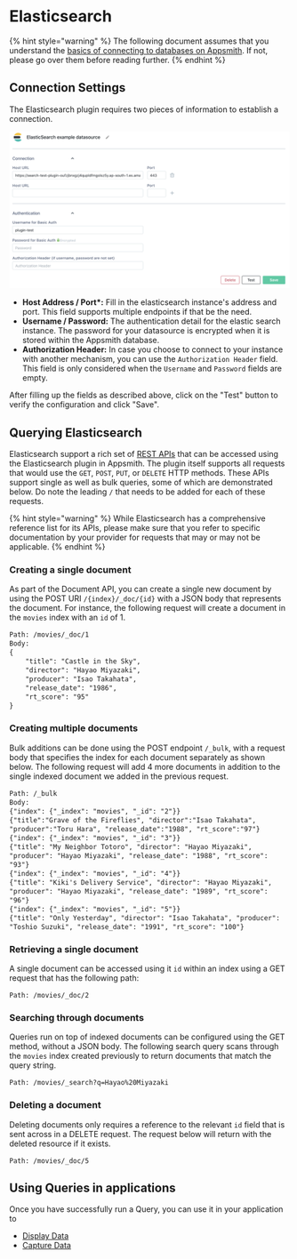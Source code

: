 # Elasticsearch

{% hint style="warning" %}
The following document assumes that you understand the [basics of connecting to databases on Appsmith](../../core-concepts/connecting-to-data-sources/connecting-to-databases.md#connecting-to-a-database). If not, please go over them before reading further.
{% endhint %}

## Connection Settings

The Elasticsearch plugin requires two pieces of information to establish a connection.

![Click to expand](../../.gitbook/assets/elasticsearch-datasource-form.png)

* **Host Address / Port\*:** Fill in the elasticsearch instance's address and port. This field supports multiple endpoints if that be the need.
* **Username / Password:** The authentication detail for the elastic search instance. The password for your datasource is encrypted when it is stored within the Appsmith database.
* **Authorization Header:** In case you choose to connect to your instance with another mechanism, you can use the `Authorization Header` field. This field is only considered when the `Username` and `Password` fields are empty.

After filling up the fields as described above, click on the "Test" button to verify the configuration and click "Save".

## Querying Elasticsearch

Elasticsearch support a rich set of [REST APIs](https://www.elastic.co/guide/en/elasticsearch/reference/current/rest-apis.html) that can be accessed using the Elasticsearch plugin in Appsmith. The plugin itself supports all requests that would use the `GET`, `POST`, `PUT`, or `DELETE` HTTP methods. These APIs support single as well as bulk queries, some of which are demonstrated below. Do note the leading `/` that needs to be added for each of these requests.

{% hint style="warning" %}
While Elasticsearch has a comprehensive reference list for its APIs, please make sure that you refer to specific documentation by your provider for requests that may or may not be applicable.
{% endhint %}

### Creating a single document

As part of the Document API, you can create a single new document by using the POST URI `/{index}/_doc/{id}` with a JSON body that represents the document. For instance, the following request will create a document in the `movies` index with an `id` of 1.

```
Path: /movies/_doc/1
Body:
{
    "title": "Castle in the Sky",
    "director": "Hayao Miyazaki",
    "producer": "Isao Takahata",
    "release_date": "1986",
    "rt_score": "95"
}
```

### Creating multiple documents

Bulk additions can be done using the POST endpoint `/_bulk`, with a request body that specifies the index for each document separately as shown below. The following request will add 4 more documents in addition to the single indexed document we added in the previous request.

```
Path: /_bulk
Body:
{"index": {"_index": "movies", "_id": "2"}}
{"title":"Grave of the Fireflies", "director":"Isao Takahata", "producer":"Toru Hara", "release_date":"1988", "rt_score":"97"}
{"index": {"_index": "movies", "_id": "3"}}
{"title": "My Neighbor Totoro", "director": "Hayao Miyazaki", "producer": "Hayao Miyazaki", "release_date": "1988", "rt_score": "93"}
{"index": {"_index": "movies", "_id": "4"}}
{"title": "Kiki's Delivery Service", "director": "Hayao Miyazaki", "producer": "Hayao Miyazaki", "release_date": "1989", "rt_score": "96"}
{"index": {"_index": "movies", "_id": "5"}}
{"title": "Only Yesterday", "director": "Isao Takahata", "producer": "Toshio Suzuki", "release_date": "1991", "rt_score": "100"}
```

### Retrieving a single document

A single document can be accessed using it `id` within an index using a GET request that has the following path:

```
Path: /movies/_doc/2
```

### Searching through documents

Queries run on top of indexed documents can be configured using the GET method, without a JSON body. The following search query scans through the `movies` index created previously to return documents that match the query string.

```
Path: /movies/_search?q=Hayao%20Miyazaki
```

### Deleting a document

Deleting documents only requires a reference to the relevant `id` field that is sent across in a DELETE request. The request below will return with the deleted resource if it exists.

```
Path: /movies/_doc/5
```

## Using Queries in applications

Once you have successfully run a Query, you can use it in your application to

* [Display Data](../../core-concepts/data-access-and-binding/displaying-data-read/)
* [Capture Data](../../core-concepts/data-access-and-binding/capturing-data-write/)
